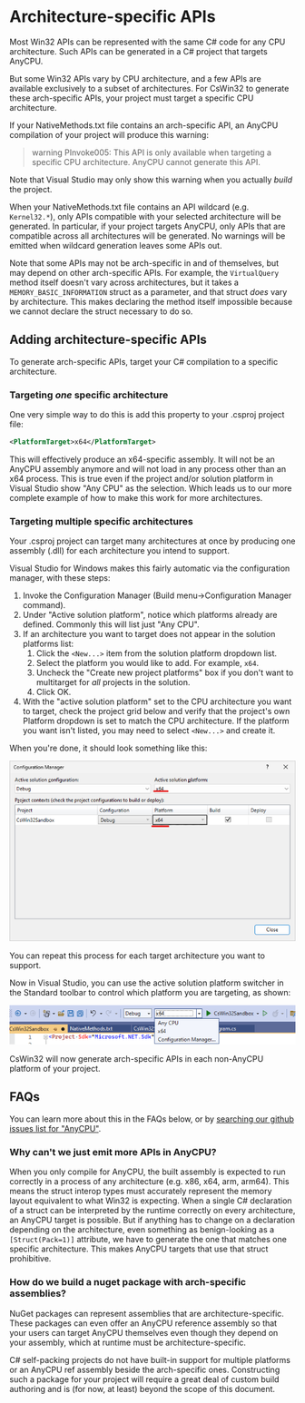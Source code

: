 # Architecture-specific APIs

Most Win32 APIs can be represented with the same C# code for any CPU architecture.
Such APIs can be generated in a C# project that targets AnyCPU.

But some Win32 APIs vary by CPU architecture, and a few APIs are available exclusively to a subset of architectures.
For CsWin32 to generate these arch-specific APIs, your project must target a specific CPU architecture.

If your NativeMethods.txt file contains an arch-specific API, an AnyCPU compilation of your project will produce this warning:

> warning PInvoke005: This API is only available when targeting a specific CPU architecture. AnyCPU cannot generate this API.

Note that Visual Studio may only show this warning when you actually *build* the project.

When your NativeMethods.txt file contains an API wildcard (e.g. `Kernel32.*`), only APIs compatible with your selected architecture will be generated.
In particular, if your project targets AnyCPU, only APIs that are compatible across all architectures will be generated.
No warnings will be emitted when wildcard generation leaves some APIs out.

Note that some APIs may not be arch-specific in and of themselves, but may depend on other arch-specific APIs.
For example, the `VirtualQuery` method itself doesn't vary across architectures, but it takes a `MEMORY_BASIC_INFORMATION` struct as a parameter, and that struct *does* vary by architecture.
This makes declaring the method itself impossible because we cannot declare the struct necessary to do so.

## Adding architecture-specific APIs

To generate arch-specific APIs, target your C# compilation to a specific architecture.

### Targeting *one* specific architecture

One very simple way to do this is add this property to your .csproj project file:

```xml
<PlatformTarget>x64</PlatformTarget>
```

This will effectively produce an x64-specific assembly.
It will not be an AnyCPU assembly anymore and will not load in any process other than an x64 process.
This is true even if the project and/or solution platform in Visual Studio show "Any CPU" as the selection.
Which leads us to our more complete example of how to make this work for more architectures.

### Targeting multiple specific architectures

Your .csproj project can target many architectures at once by producing one assembly (.dll) for each architecture you intend to support.

Visual Studio for Windows makes this fairly automatic via the configuration manager, with these steps:

1. Invoke the Configuration Manager (Build menu->Configuration Manager command).
1. Under "Active solution platform", notice which platforms already are defined. Commonly this will list just "Any CPU".
1. If an architecture you want to target does not appear in the solution platforms list:
   1. Click the `<New...>` item from the solution platform dropdown list.
   1. Select the platform you would like to add. For example, `x64`.
   1. Uncheck the "Create new project platforms" box if you don't want to multitarget for *all* projects in the solution.
   1. Click OK.
1. With the "active solution platform" set to the CPU architecture you want to target, check the project grid below and verify that the project's own Platform dropdown is set to match the CPU architecture. If the platform you want isn't listed, you may need to select `<New...>` and create it.

When you're done, it should look something like this:

![Solution Configuration Manager](../images/ConfigurationManager_x64.png)

You can repeat this process for each target architecture you want to support.

Now in Visual Studio, you can use the active solution platform switcher in the Standard toolbar to control which platform you are targeting, as shown:

![Active solution platform switcher](../images/StandardToolbarPlatformSwitcher.png)

CsWin32 will now generate arch-specific APIs in each non-AnyCPU platform of your project.

## FAQs

You can learn more about this in the FAQs below, or by [searching our github issues list for "AnyCPU"](https://github.com/microsoft/CsWin32/issues?q=is%3Aissue+anycpu).

### Why can't we just emit more APIs in AnyCPU?

When you only compile for AnyCPU, the built assembly is expected to run correctly in a process of any architecture (e.g. x86, x64, arm, arm64).
This means the struct interop types must accurately represent the memory layout equivalent to what Win32 is expecting.
When a single C# declaration of a struct can be interpreted by the runtime correctly on every architecture, an AnyCPU target is possible.
But if anything has to change on a declaration depending on the architecture, even something as benign-looking as a `[Struct(Pack=1)]` attribute, we have to generate the one that matches one specific architecture. This makes AnyCPU targets that use that struct prohibitive.

### How do we build a nuget package with arch-specific assemblies?

NuGet packages can represent assemblies that are architecture-specific.
These packages can even offer an AnyCPU reference assembly so that your users can target AnyCPU themselves even though they depend on your assembly, which at runtime must be architecture-specific.

C# self-packing projects do not have built-in support for multiple platforms or an AnyCPU ref assembly beside the arch-specific ones.
Constructing such a package for your project will require a great deal of custom build authoring and is (for now, at least) beyond the scope of this document.
